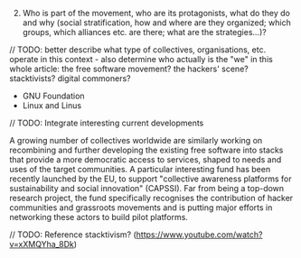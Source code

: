 2. Who is part of the movement, who are its protagonists, what do they do and why (social stratification, how and where are they organized; which groups, which alliances etc. are there; what are the strategies...)?


// TODO: better describe what type of collectives, organisations, etc. operate in this context - also determine who actually is the "we" in this whole article: the free software movement? the hackers' scene? stacktivists? digital commoners?

* GNU Foundation
* Linux and Linus
	


// TODO: Integrate interesting current developments

A growing number of collectives worldwide are similarly working on recombining and further developing the existing free software into stacks that provide a more democratic access to services, shaped to needs and uses of the target communities. A particular interesting fund has been recently launched by the EU, to support "collective awareness platforms for sustainability and social innovation" (CAPSSI). Far from being a top-down research project, the fund specifically recognises the contribution of hacker communities and grassroots movements and is putting major efforts in networking these actors to build pilot platforms.

// TODO: Reference stacktivism? (https://www.youtube.com/watch?v=xXMQYha_8Dk)
